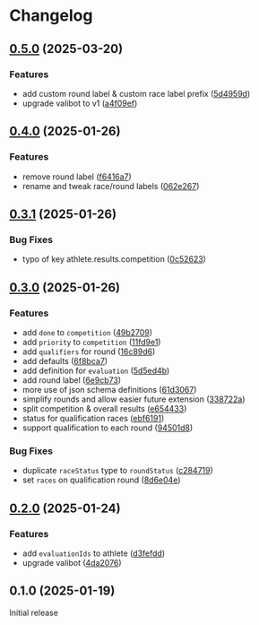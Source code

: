 # Changelog

## [0.5.0](https://github.com/skateresults/import-schema/compare/v0.4.0...v0.5.0) (2025-03-20)


### Features

* add custom round label & custom race label prefix ([5d4959d](https://github.com/skateresults/import-schema/commit/5d4959da577c07c81fd0b8d0c2302f34a5463447))
* upgrade valibot to v1 ([a4f09ef](https://github.com/skateresults/import-schema/commit/a4f09efddc5d71462ed1fb3c000fb3419e315dd8))

## [0.4.0](https://github.com/skateresults/import-schema/compare/v0.3.1...v0.4.0) (2025-01-26)


### Features

* remove round label ([f6416a7](https://github.com/skateresults/import-schema/commit/f6416a705430e57c8e039c17db236a2dbfe9ff94))
* rename and tweak race/round labels ([062e267](https://github.com/skateresults/import-schema/commit/062e2670372324264d31667bdb4539c6741ecbca))

## [0.3.1](https://github.com/skateresults/import-schema/compare/v0.3.0...v0.3.1) (2025-01-26)


### Bug Fixes

* typo of key athlete.results.competition ([0c52623](https://github.com/skateresults/import-schema/commit/0c526231fe71e43aedb3f7401fbfd98d9ce6e6f9))

## [0.3.0](https://github.com/skateresults/import-schema/compare/v0.2.0...v0.3.0) (2025-01-26)


### Features

* add `done` to `competition` ([49b2709](https://github.com/skateresults/import-schema/commit/49b2709f3887854c51fb9ba26fc1e156a5a70128))
* add `priority` to `competition` ([11fd9e1](https://github.com/skateresults/import-schema/commit/11fd9e19841bfab690d7c398405037930e1b9ad8))
* add `qualifiers` for round ([16c89d6](https://github.com/skateresults/import-schema/commit/16c89d6c4f0673ca72a6a8a9f210bf8b94b84669))
* add defaults ([6f8bca7](https://github.com/skateresults/import-schema/commit/6f8bca7fbb771ccc3ec455370b2765a6081900b1))
* add definition for `evaluation` ([5d5ed4b](https://github.com/skateresults/import-schema/commit/5d5ed4b61b37fb2178259affcca8984e57ff8f69))
* add round label ([6e9cb73](https://github.com/skateresults/import-schema/commit/6e9cb73fd5338ba454f20b501d98727589d8c06b))
* more use of json schema definitions ([61d3067](https://github.com/skateresults/import-schema/commit/61d306784f18784982747cafc7a5f6ce7ae9c531))
* simplify rounds and allow easier future extension ([338722a](https://github.com/skateresults/import-schema/commit/338722a4f7b84b2967b01cdaebf488a4bc35f431))
* split competition & overall results ([e654433](https://github.com/skateresults/import-schema/commit/e654433cb39c609833d740a75c6bbd5228642cfe))
* status for qualification races ([ebf6191](https://github.com/skateresults/import-schema/commit/ebf6191a7ed63920b977b9dfe9ae06a07d389bdb))
* support qualification to each round ([94501d8](https://github.com/skateresults/import-schema/commit/94501d8228a8a1050b29a2707d53c496b9554739))


### Bug Fixes

* duplicate `raceStatus` type to `roundStatus` ([c284719](https://github.com/skateresults/import-schema/commit/c284719015519f58779cead14d465edc2d99625e))
* set `races` on qualification round ([8d6e04e](https://github.com/skateresults/import-schema/commit/8d6e04ee5666be2dd1d3fd6a2c417ad4b9858b5c))

## [0.2.0](https://github.com/skateresults/import-schema/compare/v0.1.0...v0.2.0) (2025-01-24)


### Features

* add `evaluationIds` to athlete ([d3fefdd](https://github.com/skateresults/import-schema/commit/d3fefddf6a00a49b3a126d3962d2330c3fe591aa))
* upgrade valibot ([4da2076](https://github.com/skateresults/import-schema/commit/4da20764cec9d8add0475cafc7bde3012f115b0f))

## 0.1.0 (2025-01-19)

Initial release
